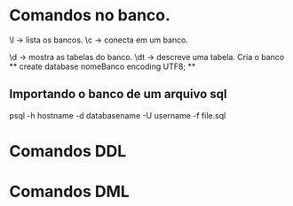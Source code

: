 # Comandos no banco.
\l -> lista os bancos. 
\c -> conecta em um banco. 

\d -> mostra as tabelas do banco.
\dt -> descreve uma tabela. 
Cria o banco ** create database nomeBanco encoding UTF8; **

## Importando o banco de um arquivo sql
psql -h hostname -d databasename -U username -f file.sql

# Comandos DDL

# Comandos DML
